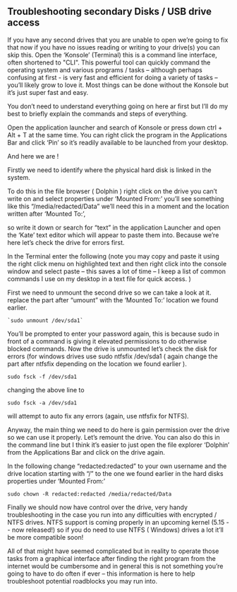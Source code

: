 ## Troubleshooting secondary Disks / USB drive access 

If you have any second drives that you are unable to open we’re going to fix that now if you have no issues reading or writing to your drive(s) you can skip this. 
Open the ‘Konsole’ (Terminal) this is a command line interface, often shortened to "CLI". This powerful tool can quickly command the operating system and various programs / tasks – although perhaps confusing at first - is very fast and efficient for doing a variety of tasks – you’ll likely grow to love it. Most things can be done without the Konsole but it’s just super fast and easy. 

You don’t need to understand everything going on here ar first but I’ll do my best to briefly explain the commands and steps of everything.

Open the application launcher and search of Konsole or press down ctrl + Alt + T at the same time. You can right click the program in the Applications Bar and 
click ‘Pin’ so it’s readily available to be launched from your desktop.

And here we are ! 

Firstly we need to identify where the physical hard disk is linked in the system. 

To do this in the file browser ( Dolphin ) right click on the drive you can’t write on and select properties under ‘Mounted From:’ 
you’ll see something like this “/media/redacted/Data” we’ll need this in a moment and the location written after ‘Mounted To:’, 

so write it down or search for “text” in the application Launcher and open the ‘Kate’ text editor which will appear to paste them into.
Because we’re here let’s check the drive for errors first.

In the Terminal enter the following (note you may copy and paste it using the right click menu on highlighted text and then right click into the console window and select paste 
– this saves a lot of time – I keep a list of common commands I use on my desktop in a text file for quick access. )

First we need to unmount the second drive so we can take a look at it.
replace the part after “umount” with the ‘Mounted To:’ location we found earlier.

	`sudo unmount /dev/sda1`


You’ll be prompted to enter your password again, this is because sudo in front of a command is giving it elevated permissions to do otherwise blocked commands.
Now the drive is unmounted let’s check the disk for errors (for windows drives use sudo ntfsfix /dev/sda1 ( again change the part after ntfsfix depending on the 
location we found earlier ).

	sudo fsck -f /dev/sda1

changing the above line to 

	sudo fsck -a /dev/sda1

will attempt to auto fix any errors (again, use ntfsfix for NTFS).

Anyway, the main thing we need to do here is gain permission over the drive so we can use it properly. Let’s remount the drive. 
You can also do this in the command line but I think it’s easier to just open the file explorer ‘Dolphin’ from the Applications Bar and click on the drive again.

In the following change “redacted:redacted” to your own username and the drive location starting with “/” to the one we found earlier in the hard disks properties
under ‘Mounted From:’ 

	sudo chown -R redacted:redacted /media/redacted/Data

Finally we should now have control over the drive, very handy troubleshooting in the case you run into any difficulties with encrypted / NTFS drives. 
NTFS support is coming properly in an upcoming kernel (5.15 -- now released!) so if you do need to use NTFS ( Windows) drives a lot it’ll be more compatible soon! 

All of that might have seemed complicated but in reality to operate those tasks from a graphical interface after finding the right program from the internet 
would be cumbersome and in general this is not something you’re going to have to do often if ever – this information is here to help troubleshoot potential 
roadblocks you may run into.

